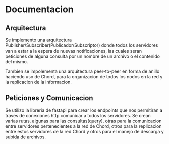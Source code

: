 # Documentacion
## Arquitectura

Se implemento una arquitectura Publisher/Subscriber(Publicador/Subscriptor) donde todos los servidores van a estar a la espera de nuevas notificaciones, las cuales seran peticiones de alguna consulta por un nombre de un archivo o el contenido del mismo.

Tambien se impolementa una arquitectura peer-to-peer en forma de anillo haciendo uso de Chord, para la organizacion de todos los nodos en la red y la replicacion de la informacion.

## Peticiones y Comunicacion
Se utilizo la libreria de fastapi para crear los endpoints que nos permitiran a traves de conexiones http comunicar a todos los servidores. Se crean varias rutas, algunas para las consultas(query), otras para la comunicacion entre servidores pertenecientes a la red de Chord, otros para la replicacion entre estos servidores de la red Chord y otros para el manejo de descarga y subida de archivos.